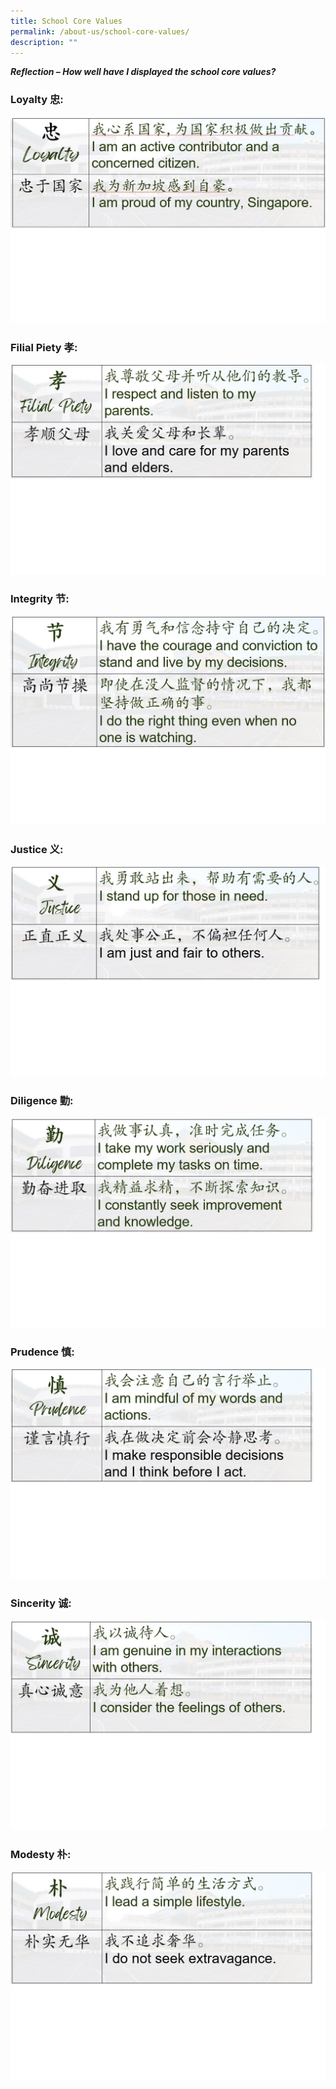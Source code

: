 ```yaml
---
title: School Core Values
permalink: /about-us/school-core-values/
description: ""
---
```

***Reflection – How well have I displayed the school core values?***

### Loyalty 忠:
![](/images/pcs%20loyalty.jpg)


### Filial Piety 孝:
![](/images/pcs%20filial%20piety.jpg)
### Integrity 节:
![](/images/pcs%20integrity.jpg)


### Justice 义: 
![](/images/pcs%20justice.jpg)


### Diligence 勤:
![](/images/pcs%20diligence.jpg)


### Prudence 慎: 
![](/images/pcs%20prudence.jpg)


### Sincerity 诚: 
![](/images/pcs%20sincerity.jpg)


### Modesty 朴:
![](/images/pcs%20modesty.jpg)
